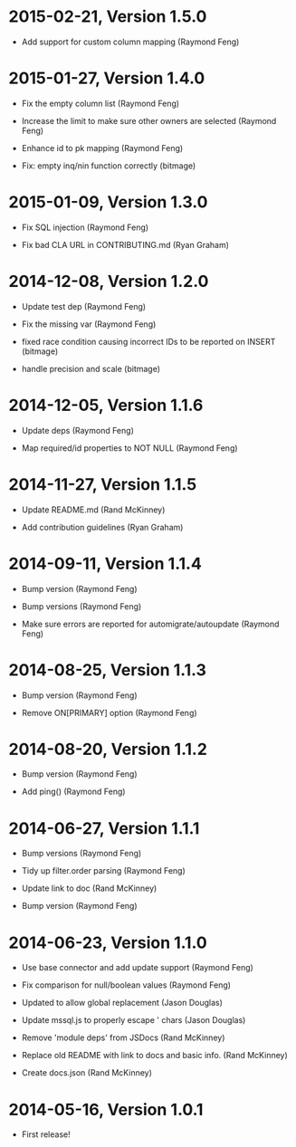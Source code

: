 2015-02-21, Version 1.5.0
=========================

 * Add support for custom column mapping (Raymond Feng)


2015-01-27, Version 1.4.0
=========================

 * Fix the empty column list (Raymond Feng)

 * Increase the limit to make sure other owners are selected (Raymond Feng)

 * Enhance id to pk mapping (Raymond Feng)

 * Fix: empty inq/nin function correctly (bitmage)


2015-01-09, Version 1.3.0
=========================

 * Fix SQL injection (Raymond Feng)

 * Fix bad CLA URL in CONTRIBUTING.md (Ryan Graham)


2014-12-08, Version 1.2.0
=========================

 * Update test dep (Raymond Feng)

 * Fix the missing var (Raymond Feng)

 * fixed race condition causing incorrect IDs to be reported on INSERT (bitmage)

 * handle precision and scale (bitmage)


2014-12-05, Version 1.1.6
=========================

 * Update deps (Raymond Feng)

 * Map required/id properties to NOT NULL (Raymond Feng)


2014-11-27, Version 1.1.5
=========================

 * Update README.md (Rand McKinney)

 * Add contribution guidelines (Ryan Graham)


2014-09-11, Version 1.1.4
=========================

 * Bump version (Raymond Feng)

 * Bump versions (Raymond Feng)

 * Make sure errors are reported for automigrate/autoupdate (Raymond Feng)


2014-08-25, Version 1.1.3
=========================

 * Bump version (Raymond Feng)

 * Remove ON[PRIMARY] option (Raymond Feng)


2014-08-20, Version 1.1.2
=========================

 * Bump version (Raymond Feng)

 * Add ping() (Raymond Feng)


2014-06-27, Version 1.1.1
=========================

 * Bump versions (Raymond Feng)

 * Tidy up filter.order parsing (Raymond Feng)

 * Update link to doc (Rand McKinney)

 * Bump version (Raymond Feng)


2014-06-23, Version 1.1.0
=========================

 * Use base connector and add update support (Raymond Feng)

 * Fix comparison for null/boolean values (Raymond Feng)

 * Updated to allow global replacement (Jason Douglas)

 * Update mssql.js to properly escape ' chars (Jason Douglas)

 * Remove 'module deps' from JSDocs (Rand McKinney)

 * Replace old README with link to docs and basic info. (Rand McKinney)

 * Create docs.json (Rand McKinney)


2014-05-16, Version 1.0.1
=========================

 * First release!
